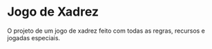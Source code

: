 # Jogo de Xadrez
O projeto de um jogo de xadrez feito com todas as regras, recursos e jogadas especiais.
